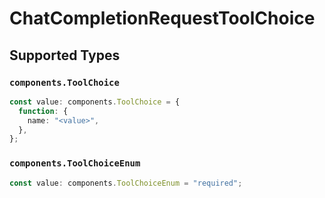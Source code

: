# ChatCompletionRequestToolChoice


## Supported Types

### `components.ToolChoice`

```typescript
const value: components.ToolChoice = {
  function: {
    name: "<value>",
  },
};
```

### `components.ToolChoiceEnum`

```typescript
const value: components.ToolChoiceEnum = "required";
```

